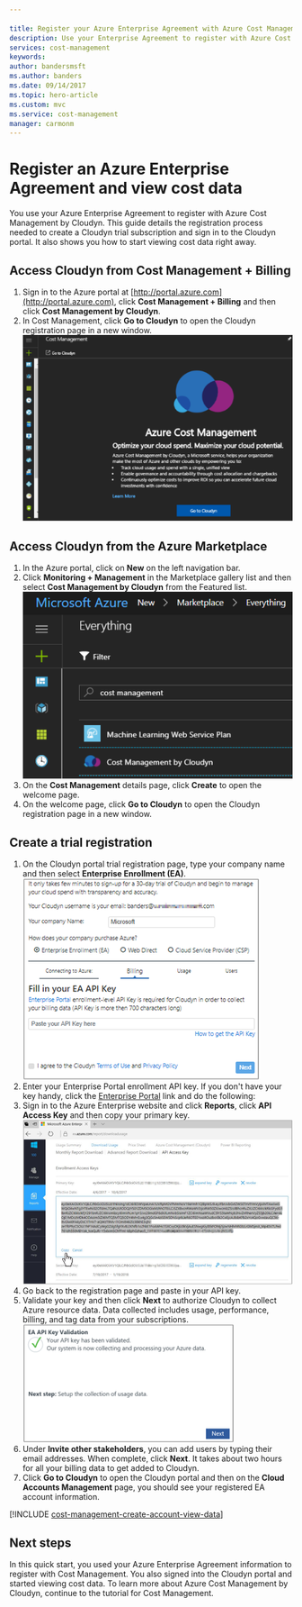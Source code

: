 ```yaml
---

title: Register your Azure Enterprise Agreement with Azure Cost Management | Microsoft Docs
description: Use your Enterprise Agreement to register with Azure Cost Management by Cloudyn.
services: cost-management
keywords:
author: bandersmsft
ms.author: banders
ms.date: 09/14/2017
ms.topic: hero-article
ms.custom: mvc
ms.service: cost-management
manager: carmonm
---
```



# Register an Azure Enterprise Agreement and view cost data

You use your Azure Enterprise Agreement to register with Azure Cost Management by Cloudyn. This guide details the registration process needed to create a Cloudyn trial subscription and sign in to the Cloudyn portal. It also shows you how to start viewing cost data right away.

## Access Cloudyn from Cost Management + Billing

1. Sign in to the Azure portal at [http://portal.azure.com](http://portal.azure.com), click **Cost Management + Billing** and then click **Cost Management by Cloudyn**.
2. In Cost Management, click **Go to Cloudyn** to open the Cloudyn registration page in a new window.  
    ![Go to Cloudyn](./media/quick-register-ea/go-to-cloudyn.png)

## Access Cloudyn from the Azure Marketplace

1. In the Azure portal, click on **New** on the left navigation bar.
2. Click **Monitoring + Management** in the Marketplace gallery list and then select **Cost Management by Cloudyn** from the Featured list.  
    ![Markeplace symbol](./media/quick-register-ea/marketplace.png)
4. On the **Cost Management** details page, click **Create** to open the welcome page.  
5. On the welcome page, click **Go to Cloudyn** to open the Cloudyn registration page in a new window.

## Create a trial registration
1. On the Cloudyn portal trial registration page, type your company name and then select **Enterprise Enrollment (EA)**.  
    ![trial registration](./media/quick-register-ea/trial-reg.png)
2. Enter your Enterprise Portal enrollment API key. If you don't have your key handy, click the [Enterprise Portal](https://ea.azure.com) link and do the following:
  1. Sign in to the Azure Enterprise website and click **Reports**, click **API Access Key** and then copy your primary key.  
    ![EA API key](./media/quick-register-ea/ea-key.png)
  3. Go back to the registration page and paste in your API key.
3. Validate your key and then click **Next** to authorize Cloudyn to collect Azure resource data. Data collected includes usage, performance, billing, and tag data from your subscriptions.  
    ![key validation](./media/quick-register-ea/ea-key-validated.png)
4. Under **Invite other stakeholders**, you can add users by typing their email addresses. When complete, click **Next**. It takes about two hours for all your billing data to get added to Cloudyn.
5. Click **Go to Cloudyn** to open the Cloudyn portal and then on the **Cloud Accounts Management** page, you should see your registered EA account information.

[!INCLUDE [cost-management-create-account-view-data](../../includes/cost-management-create-account-view-data.md)]

## Next steps

In this quick start, you used your Azure Enterprise Agreement information to register with Cost Management. You also signed into the Cloudyn portal and started viewing cost data. To learn more about Azure Cost Management by Cloudyn, continue to the tutorial for Cost Management.

<!---
> [!div class="nextstepaction"]
> [Azure Windows virtual machine tutorials](./tutorial-create-accounts.md)
-->
